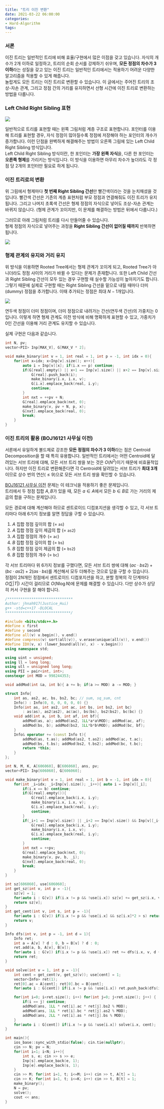 ```yaml
---
title: "트리 이진 변환"
date: 2021-03-22 06:00:00
categories:
- Hard-Algorithm
tags:
---
```


### 서론
이진 트리는 일반적인 트리에 비해 효율/구현에서 많은 이점을 갖고 있습니다. 자식의 개수가 2개 이하로 일정하고, 트리의 순회 순서를 강제하기 쉬우며, **모든 정점의 차수가 3 이하**라는 성질을 갖고 있는 이진 트리는 일반적인 트리에서는 적용하기 어려운 다양한 알고리즘을 적용할 수 있게 해줍니다.<br>
놀랍게도 모든 트리는 이진 트리로 변환할 수 있습니다. 이 글에서는 주어진 트리의 조상-자손 관계, 그리고 정점 간의 거리를 유지하면서 선형 시간에 이진 트리로 변환하는 방법을 다룹니다.

### Left Child Right Sibling 표현
![](https://i.imgur.com/EzW6d7J.png)

일반적으로 트리를 표현할 때는 왼쪽 그림처럼 계층 구조로 표현합니다. 포인터를 이용해 트리를 표현할 경우, 자식 정점이 많아질수록 정점에 저장해야 하는 포인터의 개수가 증가합니다. 이런 단점을 완벽하게 해결해주는 방법이 오른쪽 그림에 있는 Left Child Right Sibling 방식입니다.<br>
Left Child Right Sibling 방식이란, 한 포인터는 **가장 왼쪽 자식**을, 다른 한 포인터는 **오른쪽 형제**를 가리키는 방식입니다. 이 방식을 이용하면 아무리 차수가 높더라도 각 정점 당 2개의 포인터만 필요로 하게 됩니다.

### 이진 트리로의 변환
위 그림에서 형제마다 **첫 번째 Right Sibling 간선**만 빨간색이라는 것을 눈치채셨을 것입니다. 빨간색 간선은 기존의 계층 표현처럼 부모 정점과 연결해줘도 이진 트리가 유지됩니다. 그리고 나머지 초록색 간선은 형제 정점의 자식으로 넣어도 조상-자손 관계는 바뀌지 않습니다. (형제 관계가 꼬이지만, 이 문제를 해결하는 방법은 뒤에서 다룹니다.)

그러므로 아래 그림처럼 트리를 다시 만들어줄 수 있습니다.<br>
형제 정점의 자식으로 넣어주는 과정을 **Right Sibling 간선이 없어질 때까지** 반복하면 됩니다.

![](https://i.imgur.com/yhOzwrU.png)

### 형제 관계의 유지와 거리 유지
위 방식을 이용하면 Rooted Tree에서는 형제 관계가 꼬이게 되고, Rooted Tree가 아니더라도 정점 사이의 거리가 바뀔 수 있다는 문제가 존재합니다. 또한 Left Child 간선과 Right Sibling 간선이 모두 있는 경우 구현할 때 실수할 가능성이 높아지기도 합니다. 그렇기 때문에 실제로 구현할 때는 Right Sibling 간선을 밑으로 내릴 때마다 더미(dummy) 정점을 추가합니다. 이때 추가되는 정점은 최대 $N-1$개입니다.

![](https://i.imgur.com/c9Rwoyk.png)

연두색 정점이 더미 정점이며, 더미 정점으로 내려가는 간선(연두색 간선)의 가중치는 0입니다. 이렇게 하면 형제 관계도 이전 방식에 비해 명확하게 표현할 수 있고, 가중치가 0인 간선을 이용해 거리 관계도 유지할 수 있습니다.

실제 구현은 다음과 같습니다.
```cpp
int N, pv;
vector<PII> Inp[MAX_V], G[MAX_V * 2];

void make_binary(int v = 1, int real = 1, int p = -1, int idx = 0){
    for(int x=idx; x<Inp[v].size(); x++){
        auto i = Inp[v][x]; if(i.x == p) continue;
        if(G[real].empty() || x+1 == Inp[v].size() || x+2 == Inp[v].size() && Inp[v][x+1].x == p){
            G[real].push_back(i);
            make_binary(i.x, i.x, v);
            G[i.x].emplace_back(real, i.y);
            continue;
        }
        int nxt = ++pv + N;
        G[real].emplace_back(nxt, 0);
        make_binary(v, pv + N, p, x);
        G[nxt].emplace_back(real, 0);
        break;
    }
}
```

### 이진 트리의 활용 (BOJ16121 사무실 이전)
서론에서 유일하게 볼드체로 강조한 **모든 정점의 차수가 3 이하**라는 점은 Centroid Decomposition을 할 때 특히 유용합니다. 일반적인 트리에서는 어떤 Centroid에 달려있는 서브 트리에 대해, 모든 서브 트리 쌍을 보는 것은 $O(N^2)$이기 때문에 비효율적입니다. 하지만 이진 트리로 변환해준다면 각 Centroid에 달려있는 서브 트리가 **최대 3개**이므로 상수 번의 연산($\leq 9$)으로 모든 서브 트리 쌍을 확인할 수 있습니다.

[BOJ16121 사무실 이전](https://www.acmicpc.net/problem/16121) 문제는 이 테크닉을 적용하기 좋은 문제입니다.<br>
트리에서 두 정점 집합 $A, B$가 있을 때, 모든 $a \in A$에서 모든 $b \in B$로 가는 거리의 제곱의 합을 구하는 문제입니다.

모든 경로에 대해 계산해야 하므로 센트로이드 디컴포지션을 생각할 수 있고, 각 서브 트리마다 아래 6가지 정보를 알면 정답을 구할 수 있습니다.

1. $A$ 집합 정점 깊이의 합 (= `as`)
2. $A$ 집합 정점 깊이 제곱의 합 (= `as2`)
3. $A$ 집합 정점의 개수 (= `ac`)
4. $B$ 집합 정점 깊이의 합 (= `bs`)
5. $B$ 집합 정점 깊이 제곱의 합 (= `bs2`)
6. $B$ 집합 정점의 개수 (= `bc`)

각 서브 트리마다 위 6가지 정보를 구했다면, 모든 서브 트리 쌍에 대해 $(ac \cdot bs2) + (bc \cdot as2) + 2(as \cdot bs)$를 계산해서 모두 더해주는 것으로 답을 구할 수 있습니다.<br>
정점이 $2N$개인 정점에서 센트로이드 디컴포지션을 하고, 분할 정복의 각 단계마다 $O(\sum \vert T \vert)$ 시간이 걸리므로 $O(N \log N)$에 문제를 해결할 수 있습니다. 다만 상수가 상당히 커서 구현을 잘 해야 합니다.

```cpp
/******************************
Author: jhnah917(Justice_Hui)
g++ -std=c++17 -DLOCAL
******************************/

#include <bits/stdc++.h>
#define x first
#define y second
#define all(v) v.begin(), v.end()
#define compress(v) sort(all(v)), v.erase(unique(all(v)), v.end())
#define IDX(v, x) (lower_bound(all(v), x) - v.begin())
using namespace std;

using uint = unsigned;
using ll = long long;
using ull = unsigned long long;
using PII = pair<int, int>;
constexpr int MOD = 998244353;

void addMod(int &a, int b){ a += b; if(a >= MOD) a -= MOD; }

struct Info{
    int as, as2, ac, bs, bs2, bc; // sum, sq_sum, cnt
    Info() : Info(0, 0, 0, 0, 0, 0) {}
    Info(int as, int as2, int ac, int bs, int bs2, int bc)
        : as(as), as2(as2), ac(ac), bs(bs), bs2(bs2), bc(bc) {}
    void add(int a, int b, int af, int bf){
        addMod(as, a); addMod(as2, 1LL*a*a%MOD); addMod(ac, af);
        addMod(bs, b); addMod(bs2, 1LL*b*b%MOD); addMod(bc, bf);
    }
    Info& operator += (const Info t){
        addMod(as, t.as); addMod(as2, t.as2); addMod(ac, t.ac);
        addMod(bs, t.bs); addMod(bs2, t.bs2); addMod(bc, t.bc);
        return *this;
    }
};

int N, M, K, A[606060], B[606060], ans, pv;
vector<PII> Inp[606060], G[606060];

void make_binary(int v = 1, int real = 1, int b = -1, int idx = 0){
    for(int _i=idx; _i<Inp[v].size(); _i++){ auto i = Inp[v][_i];
        if(i.x == b) continue;
        if(G[real].empty()){
            G[real].emplace_back(i.x, i.y);
            make_binary(i.x, i.x, v);
            G[i.x].emplace_back(real, i.y);
            continue;
        }
        if(_i+1 == Inp[v].size() || _i+2 == Inp[v].size() && Inp[v][_i+1].x == b){
            G[real].emplace_back(i.x, i.y);
            make_binary(i.x, i.x, v);
            G[i.x].emplace_back(real, i.y);
            continue;
        }
        int nxt = ++pv;
        G[real].emplace_back(nxt, 0);
        make_binary(v, pv, b, _i);
        G[nxt].emplace_back(real, 0);
        break;
    }
}

int sz[606060], use[606060];
int get_sz(int v, int p = -1){
    sz[v] = 1;
    for(auto i : G[v]) if(i.x != p && !use[i.x]) sz[v] += get_sz(i.x, v);
    return sz[v];
}
int get_cent(int v, int s, int p = -1){
    for(auto i : G[v]) if(i.x != p && !use[i.x] && sz[i.x]*2 > s) return get_cent(i.x, s, v);
    return v;
}

Info dfs(int v, int p = -1, int d = 1){
    Info ret;
    int a = A[v] ? d : 0, b = B[v] ? d : 0;
    ret.add(a, b, A[v], B[v]);
    for(auto i : G[v]) if(i.x != p && !use[i.x]) ret += dfs(i.x, v, d + i.y);
    return ret;
}

void solve(int v = 1, int p = -1){
    int cent = get_cent(v, get_sz(v)); use[cent] = 1;
    vector<Info> ret(1);
    ret[0].ac = A[cent]; ret[0].bc = B[cent];
    for(auto i : G[cent]) if(i.x != p && !use[i.x]) ret.push_back(dfs(i.x, -1, i.y));

    for(int i=0; i<ret.size(); i++) for(int j=0; j<ret.size(); j++) {
        if(i == j) continue;
        addMod(ans, 1LL * ret[i].ac * ret[j].bs2 % MOD);
        addMod(ans, 1LL * ret[i].bc * ret[j].as2 % MOD);
        addMod(ans, 2LL * ret[i].as * ret[j].bs % MOD);
    }
    for(auto i : G[cent]) if(i.x != p && !use[i.x]) solve(i.x, cent);
}

int main(){
    ios_base::sync_with_stdio(false); cin.tie(nullptr);
    cin >> N; pv = N;
    for(int i=1; i<N; i++){
        int s, e; cin >> s >> e;
        Inp[s].emplace_back(e, 1);
        Inp[e].emplace_back(s, 1);
    }
    cin >> M; for(int i=1, t; i<=M; i++) cin >> t, A[t] = 1;
    cin >> K; for(int i=1, t; i<=K; i++) cin >> t, B[t] = 1;
    make_binary();
    N = pv;
    solve();
    cout << ans;
}
```
